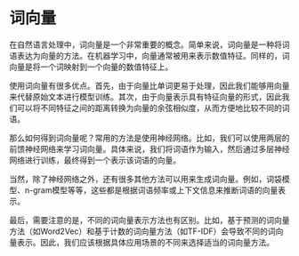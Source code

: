 # 词向量

在自然语言处理中，词向量是一个非常重要的概念。简单来说，词向量是一种将词语表达为向量的方法。在机器学习中，向量通常被用来表示数值特征。同样的，词向量是将一个词映射到一个向量的数值特征上。

使用词向量有很多优点。首先，由于向量比单词更易于处理，因此我们能够用向量来代替原始文本进行模型训练。其次，由于向量表示具有特征向量的形式，因此我们可以将不同特征之间的距离转换为向量的余弦相似度，从而方便地比较不同的词语。

那么如何得到词向量呢？常用的方法是使用神经网络。比如，我们可以使用两层的前馈神经网络来学习词向量。具体来说，我们将词语作为输入，然后通过多层神经网络进行训练，最终得到一个表示该词语的向量。

当然，除了神经网络之外，还有很多其他方法可以用来生成词向量。例如，词袋模型、n-gram模型等等，这些都是根据词语频率或上下文信息来推断词语的向量表示。

最后，需要注意的是，不同的词向量表示方法也有区别。比如，基于预测的词向量方法（如Word2Vec）和基于计数的词向量方法（如TF-IDF）会导致不同的词向量表示。因此，我们应该根据具体应用场景的不同来选择适当的词向量方法。